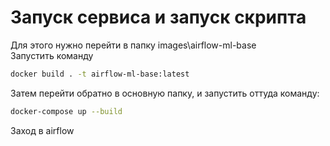 # Запуск сервиса и запуск скрипта
Для этого нужно перейти в папку images\airflow-ml-base\
Запустить команду
```bash
docker build . -t airflow-ml-base:latest
```
Затем перейти обратно в основную папку, и запустить оттуда команду: 
```bash
docker-compose up --build
```
Заход в airflow 